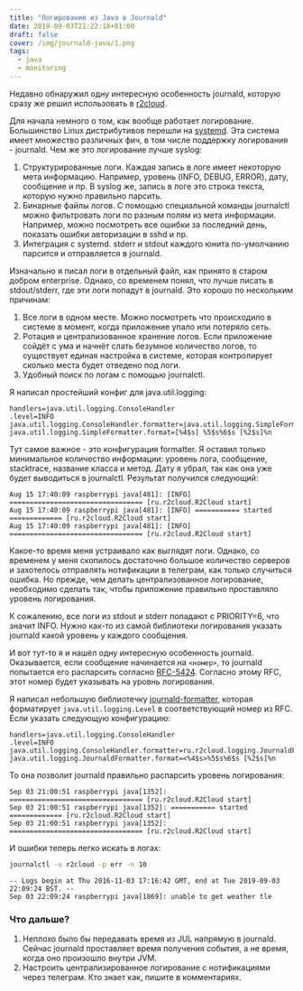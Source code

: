 ```yaml
---
title: "Логирование из Java в Journald"
date: 2019-09-03T21:22:18+01:00
draft: false
cover: /img/journald-java/1.png
tags:
  - java
  - monitoring
---
```

Недавно обнаружил одну интересную особенность journald, которую сразу же решил использовать в [r2cloud](https://github.com/dernasherbrezon/r2cloud).

Для начала немного о том, как вообще работает логирование. Большинство Linux дистрибутивов перешли на [systemd](https://ru.wikipedia.org/wiki/Systemd). Эта система имеет множество различных фич, в том числе поддержку логирования - journald. Чем же это логирование лучше syslog:

 1. Структурированные логи. Каждая запись в логе имеет некоторую мета информацию. Например, уровень (INFO, DEBUG, ERROR), дату, сообщение и пр. В syslog же, запись в логе это строка текста, которую нужно правильно парсить. 
 2. Бинарные файлы логов. С помощью специальной команды journalctl можно фильтровать логи по разным полям из мета информации. Например, можно посмотреть все ошибки за последний день, показать ошибки авторизации в sshd и пр.
 3. Интеграция с systemd. stderr и stdout каждого юнита по-умолчанию парсится и отправляется в journald.
 
Изначально я писал логи в отдельный файл, как принято в старом добром enterprise. Однако, со временем понял, что лучше писать в stdout/stderr, где эти логи попадут в journald. Это хорошо по нескольким причинам:

 1. Все логи в одном месте. Можно посмотреть что происходило в системе в момент, когда приложение упало или потеряло сеть.
 2. Ротация и централизованное хранение логов. Если приложение сойдёт с ума и начнёт слать безумное количество логов, то существует единая настройка в системе, которая контролирует сколько места будет отведено под логи.
 3. Удобный поиск по логам с помощью journalctl.
 
Я написал простейший конфиг для java.util.logging:

```
handlers=java.util.logging.ConsoleHandler
.level=INFO
java.util.logging.ConsoleHandler.formatter=java.util.logging.SimpleFormatter
java.util.logging.SimpleFormatter.format=[%4$s] %5$s%6$s [%2$s]%n
```

Тут самое важное - это конфигурация formatter. Я оставил только минимальное количество информации: уровень лога, сообщение, stacktrace, название класса и метод. Дату я убрал, так как она уже будет выводиться в journalctl. Результат получился следующий:

```
Aug 15 17:40:09 raspberrypi java[481]: [INFO] ================================= [ru.r2cloud.R2Cloud start]
Aug 15 17:40:09 raspberrypi java[481]: [INFO] =========== started ============= [ru.r2cloud.R2Cloud start]
Aug 15 17:40:09 raspberrypi java[481]: [INFO] ================================= [ru.r2cloud.R2Cloud start]
```

Какое-то время меня устраивало как выглядят логи. Однако, со временем у меня скопилось достаточно большое количество серверов и захотелось отправлять нотификации в телеграм, как только случиться ошибка. Но прежде, чем делать централизованное логирование, необходимо сделать так, чтобы приложение правильно проставляло уровень логирования.

К сожалению, все логи из stdout и stderr попадают с PRIORITY=6, что значит INFO. Нужно как-то из самой библиотеки логирования указать journald какой уровень у каждого сообщения.

И вот тут-то я и нашёл одну интересную особенность journald. Оказывается, если сообщение начинается на ```<номер>```, то journald попытается его распарсить согласно [RFC-5424](https://tools.ietf.org/html/rfc5424#section-6.2). Согласно этому RFC, этот номер будет указывать на уровнь логирования.

Я написал небольшую библиотечку [journald-formatter](https://github.com/dernasherbrezon/journald-formatter), которая форматирует ```java.util.logging.Level``` в соответствующий номер из RFC. Если указать следующую конфигурацию:

```
handlers=java.util.logging.ConsoleHandler
.level=INFO
java.util.logging.ConsoleHandler.formatter=ru.r2cloud.logging.JournaldFormatter
java.util.logging.JournaldFormatter.format=<%4$s>%5$s%6$s [%2$s]%n
```

То она позволит journald правильно распарсить уровень логирования:

```
Sep 03 21:00:51 raspberrypi java[1352]: ================================= [ru.r2cloud.R2Cloud start]
Sep 03 21:00:51 raspberrypi java[1352]: =========== started ============= [ru.r2cloud.R2Cloud start]
Sep 03 21:00:51 raspberrypi java[1352]: ================================= [ru.r2cloud.R2Cloud start]
```

И ошибки теперь легко искать в логах:

```bash
journalctl -u r2cloud -p err -n 10
```

```
-- Logs begin at Thu 2016-11-03 17:16:42 GMT, end at Tue 2019-09-03 22:09:24 BST. --
Sep 03 22:09:24 raspberrypi java[1869]: unable to get weather tle
```

### Что дальше?

 1. Неплохо было бы передавать время из JUL напрямую в journald. Сейчас journald проставляет время получения события, а не время, когда оно произошло внутри JVM.
 2. Настроить централизированное логирование с нотификациями через телеграм. Кто знает как, пишите в комментариях.